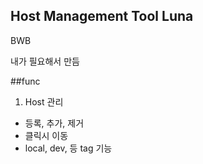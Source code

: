 Host Management Tool Luna
- 
BWB

내가 필요해서 만듬

##func
1. Host 관리
- 등록, 추가, 제거
- 클릭시 이동
- local, dev, 등 tag 기능